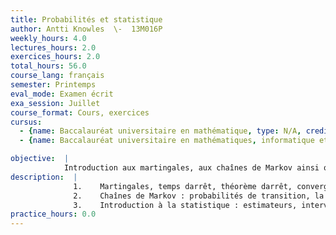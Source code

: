 ```yaml
---
title: Probabilités et statistique
author: Antti Knowles  \-  13M016P
weekly_hours: 4.0
lectures_hours: 2.0
exercices_hours: 2.0
total_hours: 56.0
course_lang: français
semester: Printemps
eval_mode: Examen écrit
exa_session: Juillet
course_format: Cours, exercices
cursus:
  - {name: Baccalauréat universitaire en mathématique, type: N/A, credits: 6.0}
  - {name: Baccalauréat universitaire en mathématiques, informatique et sciences numériques, type: N/A, credits: 5.0}

objective:  |
            Introduction aux martingales, aux chaînes de Markov ainsi quà la statistique.
description:  |
              1.	Martingales, temps darrêt, théorème darrêt, convergence.
              2.	Chaînes de Markov : probabilités de transition, la propriété de Markov, marches   aléatoires, récurrence et transience, mesures invariantes
              3.	Introduction à la statistique : estimateurs, intervalles de confiance, tests dhypothèse.
practice_hours: 0.0
---
```


